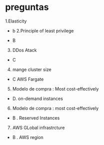 # preguntas

1.Elasticity

-   b
    2.Principle of least privilege

-   B

3. DDos Atack

-   C

4. mange cluster size

-   C AWS Fargate

5. Modelo de compra : Most cost-effectively

-   D. on-demand instances

6. Modelo de compra : most cost-effectively

-   B . Reserved Instances

7. AWS GLobal infrastrcture

-   B . AWS region
